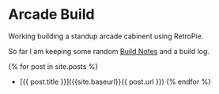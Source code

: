 # Arcade Build

Working building a standup arcade cabinent using  RetroPie.


So far I am keeping some random [Build Notes](notes) and a build log.

{% for post in site.posts %}
  * [{{ post.title }}]({{site.baseurl}}{{ post.url }})
{% endfor %}


